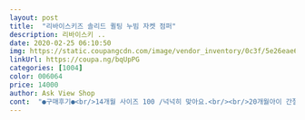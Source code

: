 ```yaml
---
layout: post 
title:  "리바이스키즈 솔리드 퀼팅 누빔 자켓 점퍼" 
description: 리바이스키 ..
date: 2020-02-25 06:10:50 
img: https://static.coupangcdn.com/image/vendor_inventory/0c3f/5e26eae6b20c79ab8711cfaefcc7f8b59b193821eff5dd48143b1d2a330f.jpg 
linkUrl: https://coupa.ng/bqUpPG 
categories: [1004] 
color: 006064 
price: 14000 
author: Ask View Shop 
cont:  "●구매후기●<br/>14개월 사이즈 100 /넉넉히 맞아요.<br/><br/>20개월아이 간절기 잠바로 샀어요.<br/> 누빔 가디건이 하나있어서 고민했는데 첫째  리바이스 잠바 물러받아서 몇년 입어도 변색도 만지않고 간절기에 잘 입혀서 둘째도 사주고싶어서 샀어요.<br/> 아직90입는 아기라 쫌 크지만 품도 넉넉하니 좋아서 1<br/> -2년은 잘입힐수있겠어요.<br/><br/>이 가격에 이정도 퀄리티 대박임 생각보다  두꺼워서 안에 조끼입히고 요거 입혀서 얼집보냄 넘 좋음!<br/>품질 좋아요^^<br/>할인할때 구입했는데 완젼 득템이네요.<br/><br/>14개월 사이즈 100 /넉넉히 맞아요.<br/><br/>20개월아이 간절기 잠바로 샀어요.<br/> 누빔 가디건이 하나있어서 고민했는데 첫째  리바이스 잠바 물러받아서 몇년 입어도 변색도 만지않고 간절기에 잘 입혀서 둘째도 사주고싶어서 샀어요.<br/> 아직90입는 아기라 쫌 크지만 품도 넉넉하니 좋아서 1<br/> -2년은 잘입힐수있겠어요.<br/><br/>이 가격에 이정도 퀄리티 대박임 생각보다  두꺼워서 안에 조끼입히고 요거 입혀서 얼집보냄 넘 좋음!<br/>품질 좋아요^^<br/>할인할때 구입했는데 완젼 득템이네요.<br/><br/>" 
---
```

